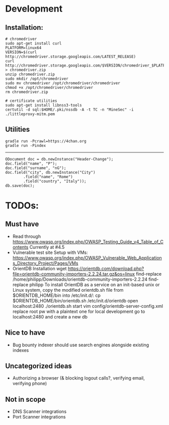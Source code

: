 # Development

## Installation:

    # chromedriver
    sudo apt-get install curl
    PLATFORM=linux64
    VERSION=$(curl http://chromedriver.storage.googleapis.com/LATEST_RELEASE)
    curl http://chromedriver.storage.googleapis.com/$VERSION/chromedriver_$PLATFORM.zip > chromedriver.zip
    unzip chromedriver.zip
    sudo mkdir /opt/chromedriver
    sudo mv chromedriver /opt/chromedriver/chromedriver
    chmod +x /opt/chromedriver/chromedriver
    rm chromedriver.zip

    # certificate utilities
    sudo apt-get install libnss3-tools
    certutil -d sql:$HOME/.pki/nssdb -A -t TC -n "MineSec" -i ./littleproxy-mitm.pem

## Utilities

    gradle run -Pcrawl=https://4chan.org
    gradle run -Pindex

---

    ODocument doc = db.newInstance("Header-Change");
    doc.field("name", "P");
    doc.field("surname", "nG");
    doc.field("city", db.newInstance("City")
            .field("name", "Rome")
            .field("country", "Italy"));
    db.save(doc);

# TODOs:

## Must have

- Read through https://www.owasp.org/index.php/OWASP_Testing_Guide_v4_Table_of_Contents
  Currently at #4.5
- Vulnerable test site
  Setup with VMs:
  https://www.owasp.org/index.php/OWASP_Vulnerable_Web_Applications_Directory_Project/Pages/VMs
- OrientDB Installation
  wget https://orientdb.com/download.php?file=orientdb-community-importers-2.2.24.tar.gz&os=linux
  find-replace /home/philipp/Downloads/orientdb-community-importers-2.2.24
  find-replace philipp
  To install OrientDB as a service on an init-based unix or Linux system, copy the modified orientdb.sh file from $ORIENTDB_HOME/bin into /etc/init.d/:
  cp $ORIENTDB_HOME/bin/orientdb.sh /etc/init.d/orientdb
  open localhost:2480
  ./orientdb.sh start
  vim config/orientdb-server-config.xml
    replace root pw with a plaintext one for local development
    go to localhost:2480 and create a new db

## Nice to have

- Bug bounty indexer should use search engines alongside existing indexes

## Uncategorized ideas

- Authorizing a browser (& blocking logout calls?, verifying email, verifying phone)

## Not in scope

- DNS Scanner integrations
- Port Scanner integrations
